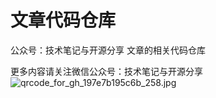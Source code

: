# 文章代码仓库
公众号：技术笔记与开源分享  文章的相关代码仓库





更多内容请关注微信公众号：技术笔记与开源分享
![qrcode_for_gh_197e7b195c6b_258.jpg](https://upload-images.jianshu.io/upload_images/5149787-273003680a45a575.jpg?imageMogr2/auto-orient/strip%7CimageView2/2/w/1240)
